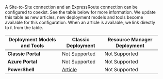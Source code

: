 A Site-to-Site connection and an ExpressRoute connection can be configured to coexist. See the table below for more information. We update this table as new articles, new deployment models and tools become available for this configuration. When an article is available, we link directly to it from the table.

| **Deployment Models and Tools** | **Classic Deployment**  | **Resource Manager Deployment**|
|-----------------------------|-------------|---------------------|
| **Classic Portal**          | Not Supported          | Not Supported                  |
| **Azure Portal**            | Not Supported         | Not Supported                  |
| **PowerShell** | [Article](../articles/expressroute/expressroute-howto-coexist-classic.md) | Not Supported |
